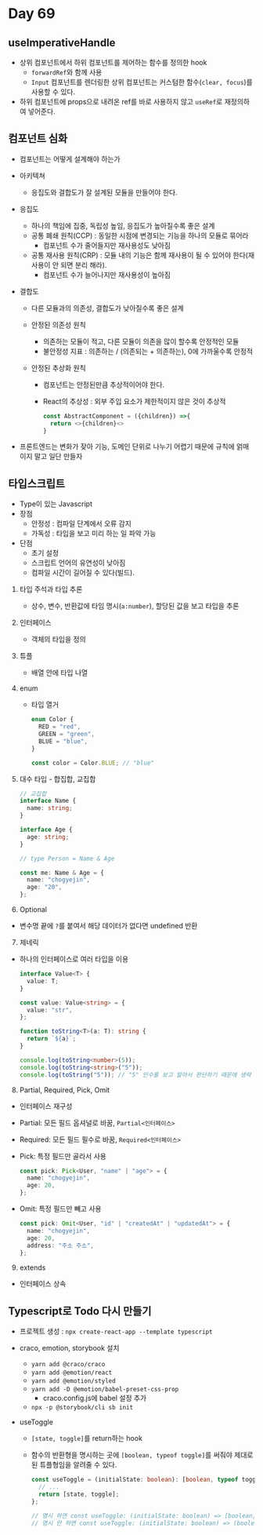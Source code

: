 # Day 69

## useImperativeHandle

- 상위 컴포넌트에서 하위 컴포넌트를 제어하는 함수를 정의한 hook
  - `forwardRef`와 함께 사용
  - `Input` 컴포넌트를 렌더링한 상위 컴포넌트는 커스텀한 함수(`clear, focus`)를 사용할 수 있다.
- 하위 컴포넌트에 props으로 내려온 ref를 바로 사용하지 않고 `useRef`로 재정의하여 넣어준다.

## 컴포넌트 심화

- 컴포넌트는 어떻게 설계해야 하는가
- 아키텍쳐
  - 응집도와 결합도가 잘 설계된 모듈을 만들어야 한다.
- 응집도
  - 하나의 책임에 집중, 독립성 높임, 응집도가 높아질수록 좋은 설계
  - 공통 폐쇄 원칙(CCP) : 동일한 시점에 변경되는 기능을 하나의 모듈로 묶어라
    - 컴포넌트 수가 줄어들지만 재사용성도 낮아짐
  - 공통 재사용 원칙(CRP) : 모듈 내의 기능은 함께 재사용이 될 수 있어야 한다(재사용이 안 되면 분리 해라).
    - 컴포넌트 수가 늘어나지만 재사용성이 높아짐
- 결합도

  - 다른 모듈과의 의존성, 결합도가 낮아질수록 좋은 설계
  - 안정된 의존성 원칙
    - 의존하는 모듈이 적고, 다른 모듈이 의존을 많이 할수록 안정적인 모듈
    - 불안정성 지표 : 의존하는 / (의존되는 + 의존하는), 0에 가까울수록 안정적
  - 안정된 추상화 원칙

    - 컴포넌트는 안정된만큼 추상적이어야 한다.
    - React의 추상성 : 외부 주입 요소가 제한적이지 않은 것이 추상적

      ```js
      const AbstractComponent = ({children}) =>{
        return <>{children}<>
      }

      ```

- 프론트엔드는 변화가 잦아 기능, 도메인 단위로 나누기 어렵기 때문에 규칙에 얽매이지 말고 일단 만들자

## 타입스크립트

- Type이 있는 Javascript
- 장점
  - 안정성 : 컴파일 단계에서 오류 감지
  - 가독성 : 타입을 보고 미리 하는 일 파악 가능
- 단점
  - 초기 설정
  - 스크립트 언어의 유연성이 낮아짐
  - 컴파일 시간이 길어질 수 있다(빌드).

1. 타입 주석과 타입 추론

   - 상수, 변수, 반환값에 타임 명시(`a:number`), 할당된 값을 보고 타입을 추론

2. 인터페이스

   - 객체의 타입을 정의

3. 튜플

   - 배열 안에 타입 나열

4. enum

   - 타입 열거

     ```ts
     enum Color {
       RED = "red",
       GREEN = "green",
       BLUE = "blue",
     }

     const color = Color.BLUE; // "blue"
     ```

5. 대수 타입 - 합집합, 교집합

   ```ts
   // 교집합
   interface Name {
     name: string;
   }

   interface Age {
     age: string;
   }

   // type Person = Name & Age

   const me: Name & Age = {
     name: "chogyejin",
     age: "20",
   };
   ```

6. Optional

- 변수명 끝에 `?`를 붙여서 해당 데이터가 없다면 undefined 반환

7. 제네릭

- 하나의 인터페이스로 여러 타입을 이용

  ```ts
  interface Value<T> {
    value: T;
  }

  const value: Value<string> = {
    value: "str",
  };
  ```

  ```ts
  function toString<T>(a: T): string {
    return `${a}`;
  }

  console.log(toString<number>(5));
  console.log(toString<string>("5"));
  console.log(toString("5")); // "5" 인수를 보고 알아서 판단하기 때문에 생략 가능
  ```

8. Partial, Required, Pick, Omit

- 인터페이스 재구성
- Partial: 모든 필드 옵셔널로 바꿈, `Partial<인터페이스>`
- Required: 모든 필드 필수로 바꿈, `Required<인터페이스>`
- Pick: 특정 필드만 골라서 사용

  ```ts
  const pick: Pick<User, "name" | "age"> = {
    name: "chogyejin",
    age: 20,
  };
  ```

- Omit: 특정 필드만 빼고 사용

  ```ts
  const pick: Omit<User, "id" | "createdAt" | "updatedAt"> = {
    name: "chogyejin",
    age: 20,
    address: "주소 주소",
  };
  ```

9. extends

- 인터페이스 상속

## Typescript로 Todo 다시 만들기

- 프로젝트 생성 : `npx create-react-app --template typescript`
- craco, emotion, storybook 설치
  - `yarn add @craco/craco`
  - `yarn add @emotion/react`
  - `yarn add @emotion/styled`
  - `yarn add -D @emotion/babel-preset-css-prop`
    - craco.config.js에 babel 설정 추가
  - `npx -p @storybook/cli sb init`
- useToggle

  - `[state, toggle]`를 return하는 hook
  - 함수의 반환형을 명시하는 곳에 `[boolean, typeof toggle]`를 써줘야 제대로 된 튜플형임을 알려줄 수 있다.

    ```ts
    const useToggle = (initialState: boolean): [boolean, typeof toggle] => {
      // ...
      return [state, toggle];
    };

    // 명시 하면 const useToggle: (initialState: boolean) => [boolean, () => void]
    // 명시 안 하면 const useToggle: (initialState: boolean) => (boolean | (() => void))[]
    ```
